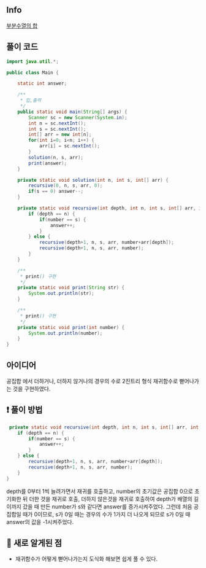 ## Info
<a href="https://www.acmicpc.net/problem/1182" rel="nofollow">부분수열의 합</a>

## 풀이 코드
```java
import java.util.*;

public class Main {

    static int answer;

    /**
     * 입,출력
     */
    public static void main(String[] args) {
        Scanner sc = new Scanner(System.in);
        int n = sc.nextInt();
        int s = sc.nextInt();
        int[] arr = new int[n];
        for(int i=0; i<n; i++) {
            arr[i] = sc.nextInt();
        }
        solution(n, s, arr);
        print(answer);
    }

    private static void solution(int n, int s, int[] arr) {
        recursive(0, n, s, arr, 0);
        if(s == 0) answer--;
    }

    private static void recursive(int depth, int n, int s, int[] arr, int number) {
        if (depth == n) {
            if(number == s) {
                answer++;
            }
        } else {
            recursive(depth+1, n, s, arr, number+arr[depth]);
            recursive(depth+1, n, s, arr, number);
        }
    }

    /**
     * print() 구현
     */
    private static void print(String str) {
        System.out.println(str);
    }

    /**
     * print() 구현
     */
    private static void print(int number) {
        System.out.println(number);
    }
}

```

## 아이디어
공집합 에서 더하거나, 더하지 않거나의 경우의 수로 2진트리 형식 재귀함수로 뻗어나가는 것을 구현하였다.

## ❗ 풀이 방법
```java
 private static void recursive(int depth, int n, int s, int[] arr, int number) {
    if (depth == n) {
        if(number == s) {
            answer++;
        }
    } else {
        recursive(depth+1, n, s, arr, number+arr[depth]);
        recursive(depth+1, n, s, arr, number);
    }
}
```
depth를 0부터 1씩 늘려가면서 재귀를 호출하고, number의 초기값은 공집합 0으로 초기화한 뒤 더한 것을 재귀로 호출, 더하지 않은것을 재귀로 호출하여 depth가 배열의 길이까지 갔을 때 만든 number가 s와 같다면 answer를 증가시켜주었다.
그런데 처음 공집합일 때가 0이므로, s가 0일 때는 경우의 수가 1가지 더 나오게 되므로 s가 0일 때 answer의 값을 -1시켜주었다.


## 🙂 새로 알게된 점

* 재귀함수가 어떻게 뻗어나가는지 도식화 해보면 쉽게 풀 수 있다.

